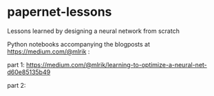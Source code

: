 # papernet-lessons
Lessons learned by designing a neural network from scratch

Python notebooks accompanying the blogposts at https://medium.com/@mlrik :

part 1: https://medium.com/@mlrik/learning-to-optimize-a-neural-net-d60e85135b49

part 2: 
